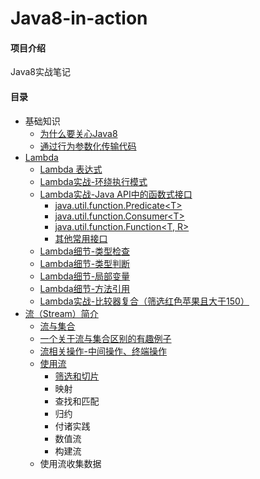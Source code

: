 # Java8-in-action

#### 项目介绍

Java8实战笔记

#### 目录

* 基础知识
  * [为什么要关心Java8](/why/why.md)
  * [通过行为参数化传输代码](/tgxyhcsdm.md)
* [Lambda](/Lambda/README.md)
  * [Lambda 表达式](/Lambda/Lambda.md)
  * [Lambda实战-环绕执行模式](/Lambda/hrzxms.md)
  * [Lambda实战-Java API中的函数式接口](/Lambda/api.md)
    * [java.util.function.Predicate&lt;T&gt;](/Lambda/Predicate.md)
    * [java.util.function.Consumer&lt;T&gt;](/Lambda/Consumer.md)
    * [java.util.function.Function&lt;T, R&gt;](/Lambda/Function.md)
    * [其他常用接口](/Lambda/other.md)
  * [Lambda细节-类型检查](/Lambda/typecheck.md)
  * [Lambda细节-类型判断](/Lambda/typepd.md)
  * [Lambda细节-局部变量](/Lambda/jbbl.md)
  * [Lambda细节-方法引用](/Lambda/ffyy.md)
  * [Lambda实战-比较器复合（筛选红色苹果且大于150）](/src/main/java/com/eric/chapter03/action/ComparatorComposite.java)
* [流（Stream）简介](/stream/README.md)
  * [流与集合](/stream/stream&collection.md)
  * [一个关于流与集合区别的有趣例子](/stream/diffience.md)
  * [流相关操作-中间操作、终端操作](/stream/streamOpeator.md)
  * [使用流](/useStream/README.md)
    * [筛选和切片](/stream/use/01.md)
    * 映射
    * 查找和匹配
    * 归约
    * 付诸实践
    * 数值流
    * 构建流
  * 使用流收集数据



